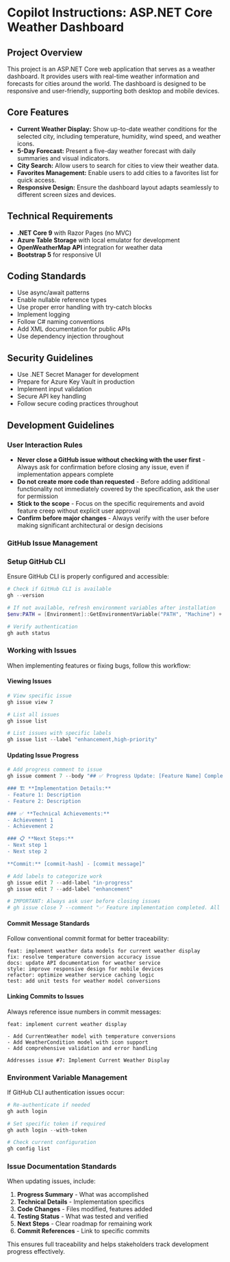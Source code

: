 
# Copilot Instructions: ASP.NET Core Weather Dashboard

## Project Overview
This project is an ASP.NET Core web application that serves as a weather dashboard. It provides users with real-time weather information and forecasts for cities around the world. The dashboard is designed to be responsive and user-friendly, supporting both desktop and mobile devices.

## Core Features
- **Current Weather Display:** Show up-to-date weather conditions for the selected city, including temperature, humidity, wind speed, and weather icons.
- **5-Day Forecast:** Present a five-day weather forecast with daily summaries and visual indicators.
- **City Search:** Allow users to search for cities to view their weather data.
- **Favorites Management:** Enable users to add cities to a favorites list for quick access.
- **Responsive Design:** Ensure the dashboard layout adapts seamlessly to different screen sizes and devices.

## Technical Requirements
- **.NET Core 9** with Razor Pages (no MVC)
- **Azure Table Storage** with local emulator for development
- **OpenWeatherMap API** integration for weather data
- **Bootstrap 5** for responsive UI

## Coding Standards
- Use async/await patterns
- Enable nullable reference types
- Use proper error handling with try-catch blocks
- Implement logging
- Follow C# naming conventions
- Add XML documentation for public APIs
- Use dependency injection throughout

## Security Guidelines
- Use .NET Secret Manager for development
- Prepare for Azure Key Vault in production
- Implement input validation
- Secure API key handling
- Follow secure coding practices throughout

## Development Guidelines

### User Interaction Rules
- **Never close a GitHub issue without checking with the user first** - Always ask for confirmation before closing any issue, even if implementation appears complete
- **Do not create more code than requested** - Before adding additional functionality not immediately covered by the specification, ask the user for permission
- **Stick to the scope** - Focus on the specific requirements and avoid feature creep without explicit user approval
- **Confirm before major changes** - Always verify with the user before making significant architectural or design decisions

### GitHub Issue Management

### Setup GitHub CLI
Ensure GitHub CLI is properly configured and accessible:

```powershell
# Check if GitHub CLI is available
gh --version

# If not available, refresh environment variables after installation
$env:PATH = [Environment]::GetEnvironmentVariable("PATH", "Machine") + ";" + [Environment]::GetEnvironmentVariable("PATH", "User")

# Verify authentication
gh auth status
```

### Working with Issues
When implementing features or fixing bugs, follow this workflow:

#### Viewing Issues
```powershell
# View specific issue
gh issue view 7

# List all issues
gh issue list

# List issues with specific labels
gh issue list --label "enhancement,high-priority"
```

#### Updating Issue Progress
```powershell
# Add progress comment to issue
gh issue comment 7 --body "## ✅ Progress Update: [Feature Name] Completed

### 🏗️ **Implementation Details:**
- Feature 1: Description
- Feature 2: Description

### ✅ **Technical Achievements:**
- Achievement 1
- Achievement 2

### 📋 **Next Steps:**
- Next step 1
- Next step 2

**Commit:** [commit-hash] - [commit message]"

# Add labels to categorize work
gh issue edit 7 --add-label "in-progress"
gh issue edit 7 --add-label "enhancement"

# IMPORTANT: Always ask user before closing issues
# gh issue close 7 --comment "✅ Feature implementation completed. All acceptance criteria met."
```

#### Commit Message Standards
Follow conventional commit format for better traceability:

```
feat: implement weather data models for current weather display
fix: resolve temperature conversion accuracy issue
docs: update API documentation for weather service
style: improve responsive design for mobile devices
refactor: optimize weather service caching logic
test: add unit tests for weather model conversions
```

#### Linking Commits to Issues
Always reference issue numbers in commit messages:
```
feat: implement current weather display

- Add CurrentWeather model with temperature conversions
- Add WeatherCondition model with icon support
- Add comprehensive validation and error handling

Addresses issue #7: Implement Current Weather Display
```

### Environment Variable Management
If GitHub CLI authentication issues occur:

```powershell
# Re-authenticate if needed
gh auth login

# Set specific token if required
gh auth login --with-token

# Check current configuration
gh config list
```

### Issue Documentation Standards
When updating issues, include:

1. **Progress Summary** - What was accomplished
2. **Technical Details** - Implementation specifics
3. **Code Changes** - Files modified, features added
4. **Testing Status** - What was tested and verified
5. **Next Steps** - Clear roadmap for remaining work
6. **Commit References** - Link to specific commits

This ensures full traceability and helps stakeholders track development progress effectively.

